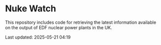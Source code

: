 # Nuke Watch

This repository includes code for retrieving the latest information available on the output of EDF nuclear power plants in the UK.

Last updated: 2025-05-21 04:19